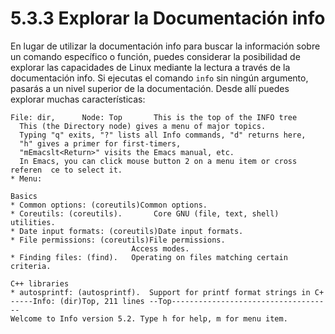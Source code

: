 # 5.3.3 Explorar la Documentación info
En lugar de utilizar la documentación info para buscar la información sobre un comando específico o función, puedes considerar la posibilidad de explorar las capacidades de Linux mediante la lectura a través de la documentación info. Si ejecutas el comando `info` sin ningún argumento, pasarás a un nivel superior de la documentación. Desde allí puedes explorar muchas características:

```shell-session
File: dir,      Node: Top       This is the top of the INFO tree                
  This (the Directory node) gives a menu of major topics.              
  Typing "q" exits, "?" lists all Info commands, "d" returns here,    
  "h" gives a primer for first-timers,                                
  "mEmacslt<Return>" visits the Emacs manual, etc.                               
  In Emacs, you can click mouse button 2 on a menu item or cross referen  ce to select it.                                                                 
* Menu:                                                                        

Basics                                                                 
* Common options: (coreutils)Common options.                           
* Coreutils: (coreutils).       Core GNU (file, text, shell) utilities.
* Date input formats: (coreutils)Date input formats.                   
* File permissions: (coreutils)File permissions.                      
                           Access modes.                          
* Finding files: (find).   Operating on files matching certain criteria.   
                                                                       
C++ libraries                                                        
* autosprintf: (autosprintf).  Support for printf format strings in C+
-----Info: (dir)Top, 211 lines --Top------------------------------------
Welcome to Info version 5.2. Type h for help, m for menu item.
```